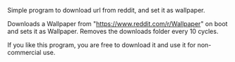 Simple program to download url from reddit, and set it as wallpaper.

Downloads a Wallpaper from "https://www.reddit.com/r/Wallpaper" on boot and sets it as Wallpaper.
Removes the downloads folder every 10 cycles.

If you like this program, you are free to download it and use it for non-commercial use.
